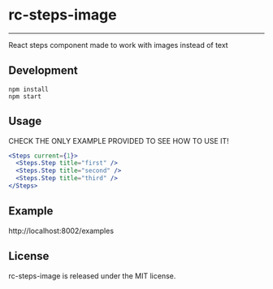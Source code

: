 # rc-steps-image

---

React steps component made to work with images instead of text

## Development

```
npm install
npm start
```

## Usage

CHECK THE ONLY EXAMPLE PROVIDED TO SEE HOW TO USE IT!

```jsx
<Steps current={1}>
  <Steps.Step title="first" />
  <Steps.Step title="second" />
  <Steps.Step title="third" />
</Steps>
```

## Example

http://localhost:8002/examples


## License

rc-steps-image is released under the MIT license.
